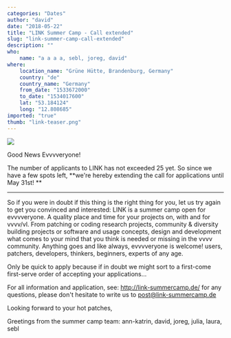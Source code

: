 ```yaml
---
categories: "Dates"
author: "david"
date: "2018-05-22"
title: "LINK Summer Camp - Call extended"
slug: "link-summer-camp-call-extended"
description: ""
who: 
    name: "a a a a, sebl, joreg, david"
where: 
    location_name: "Grüne Hütte, Brandenburg, Germany"
    country: "de"
    country_name: "Germany"
    from_date: "1533672000"
    to_date: "1534017600"
    lat: "53.184124"
    long: "12.808685"
imported: "true"
thumb: "link-teaser.png"
---
```



![](link-teaser.png)

Good News Evvvveryone!

The number of applicants to LINK has not exceeded 25 yet. So since we have a few spots left, 
**we're hereby extending the call for applications until May 31st! **
____
So if you were in doubt if this thing is the right thing for you, let us try again to get you convinced and interested: LINK is a summer camp open for evvvveryone. A quality place and time for your projects on, with and for vvvv/vl. From patching or coding research projects, community & diversity building projects or software and usage concepts, design and development what comes to your mind that you think is needed or missing in the vvvv community. Anything goes and like always, evvvveryone is welcome! users, patchers, developers, thinkers, beginners, experts of any age. 

Only be quick to apply because if in doubt we might sort to a first-come first-serve order of accepting your applications... 


For all information and application, see:
<http://link-summercamp.de/>
for any questions, please don't hesitate to write us to post@link-summercamp.de

Looking forward to your hot patches,

Greetings from the summer camp team:
ann-katrin, david, joreg, julia, laura, sebl